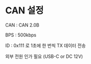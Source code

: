 CAN 설정
==========================
CAN : CAN 2.0B

BPS : 500kbps

ID : 0x111 로 1초에 한 번씩 TX 데이터 전송

외부 전원 인가 필요 (USB-C or DC 12V)

